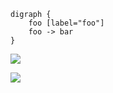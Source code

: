 

	digraph {
		foo [label="foo"]
		foo -> bar
	}

![](https://chart.googleapis.com/chart?cht=gv&chl=digraph+{subgraph+clust0{foo%5Blabel=%84foo%84%5D}foo-%3Ebar}&chs=450x450)

![](https://chart.googleapis.com/chart?cht=gv&chl=digraph+{foo%5Blabel=%84foo%84%5Dfoo-%3Ebar}&chs=450x450)


